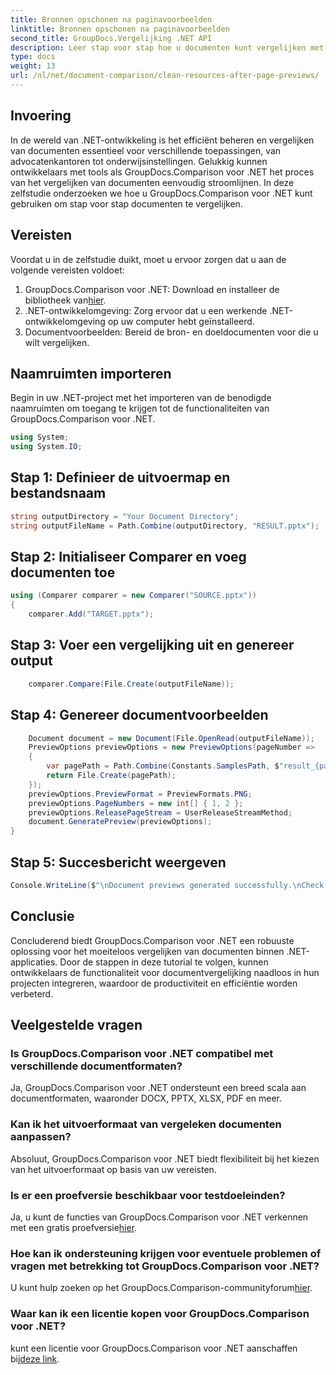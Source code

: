```yaml
---
title: Bronnen opschonen na paginavoorbeelden
linktitle: Bronnen opschonen na paginavoorbeelden
second_title: GroupDocs.Vergelijking .NET API
description: Leer stap voor stap hoe u documenten kunt vergelijken met GroupDocs.Comparison voor .NET. Verbeter uw .NET-applicaties met efficiënt documentbeheer.
type: docs
weight: 13
url: /nl/net/document-comparison/clean-resources-after-page-previews/
---
```

## Invoering
In de wereld van .NET-ontwikkeling is het efficiënt beheren en vergelijken van documenten essentieel voor verschillende toepassingen, van advocatenkantoren tot onderwijsinstellingen. Gelukkig kunnen ontwikkelaars met tools als GroupDocs.Comparison voor .NET het proces van het vergelijken van documenten eenvoudig stroomlijnen. In deze zelfstudie onderzoeken we hoe u GroupDocs.Comparison voor .NET kunt gebruiken om stap voor stap documenten te vergelijken.
## Vereisten
Voordat u in de zelfstudie duikt, moet u ervoor zorgen dat u aan de volgende vereisten voldoet:
1.  GroupDocs.Comparison voor .NET: Download en installeer de bibliotheek van[hier](https://releases.groupdocs.com/comparison/net/).
2. .NET-ontwikkelomgeving: Zorg ervoor dat u een werkende .NET-ontwikkelomgeving op uw computer hebt geïnstalleerd.
3. Documentvoorbeelden: Bereid de bron- en doeldocumenten voor die u wilt vergelijken.

## Naamruimten importeren
Begin in uw .NET-project met het importeren van de benodigde naamruimten om toegang te krijgen tot de functionaliteiten van GroupDocs.Comparison voor .NET.

```csharp
using System;
using System.IO;
```

## Stap 1: Definieer de uitvoermap en bestandsnaam
```csharp
string outputDirectory = "Your Document Directory";
string outputFileName = Path.Combine(outputDirectory, "RESULT.pptx");
```
## Stap 2: Initialiseer Comparer en voeg documenten toe
```csharp
using (Comparer comparer = new Comparer("SOURCE.pptx"))
{
    comparer.Add("TARGET.pptx");
```
## Stap 3: Voer een vergelijking uit en genereer output
```csharp
    comparer.Compare(File.Create(outputFileName));
```
## Stap 4: Genereer documentvoorbeelden
```csharp
    Document document = new Document(File.OpenRead(outputFileName));
    PreviewOptions previewOptions = new PreviewOptions(pageNumber =>
    {
        var pagePath = Path.Combine(Constants.SamplesPath, $"result_{pageNumber}.png");
        return File.Create(pagePath);
    });
    previewOptions.PreviewFormat = PreviewFormats.PNG;
    previewOptions.PageNumbers = new int[] { 1, 2 };
    previewOptions.ReleasePageStream = UserReleaseStreamMethod;
    document.GeneratePreview(previewOptions);
}
```
## Stap 5: Succesbericht weergeven
```csharp
Console.WriteLine($"\nDocument previews generated successfully.\nCheck output in {outputDirectory}.");
```

## Conclusie
Concluderend biedt GroupDocs.Comparison voor .NET een robuuste oplossing voor het moeiteloos vergelijken van documenten binnen .NET-applicaties. Door de stappen in deze tutorial te volgen, kunnen ontwikkelaars de functionaliteit voor documentvergelijking naadloos in hun projecten integreren, waardoor de productiviteit en efficiëntie worden verbeterd.
## Veelgestelde vragen
### Is GroupDocs.Comparison voor .NET compatibel met verschillende documentformaten?
Ja, GroupDocs.Comparison voor .NET ondersteunt een breed scala aan documentformaten, waaronder DOCX, PPTX, XLSX, PDF en meer.
### Kan ik het uitvoerformaat van vergeleken documenten aanpassen?
Absoluut, GroupDocs.Comparison voor .NET biedt flexibiliteit bij het kiezen van het uitvoerformaat op basis van uw vereisten.
### Is er een proefversie beschikbaar voor testdoeleinden?
 Ja, u kunt de functies van GroupDocs.Comparison voor .NET verkennen met een gratis proefversie[hier](https://releases.groupdocs.com/).
### Hoe kan ik ondersteuning krijgen voor eventuele problemen of vragen met betrekking tot GroupDocs.Comparison voor .NET?
 U kunt hulp zoeken op het GroupDocs.Comparison-communityforum[hier](https://forum.groupdocs.com/c/comparison/12).
### Waar kan ik een licentie kopen voor GroupDocs.Comparison voor .NET?
 kunt een licentie voor GroupDocs.Comparison voor .NET aanschaffen bij[deze link](https://purchase.groupdocs.com/buy).